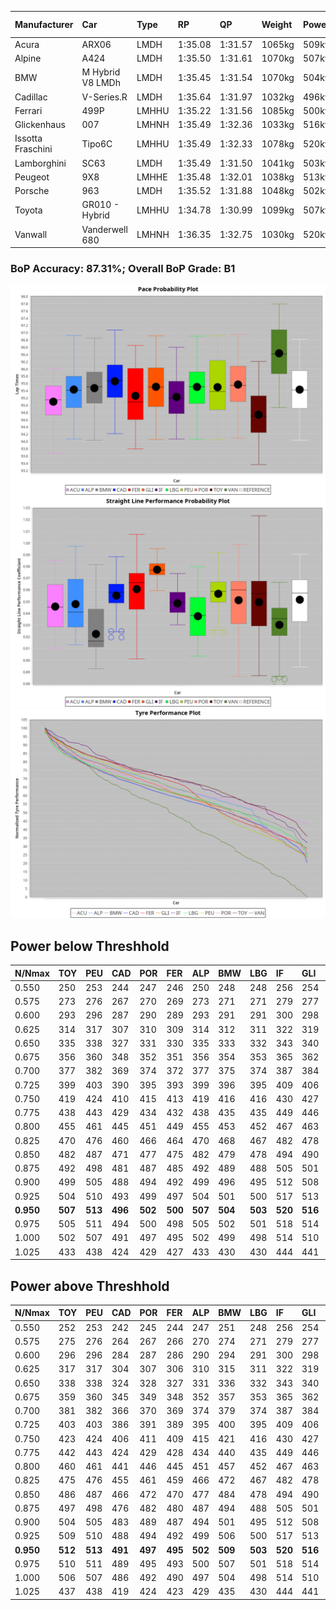 |Manufacturer|Car|Type|RP|QP|Weight|Power¹|Threshhold|PINC|Power²|E/Stint|AVG Vmax|FDS|RDLC|L/Stint|BOP-Grade|ModelAccuracy|ModelPoints|Match%|
|:-|:-|:-|:-|:-|:-|:-|:-|:-|:-|:-|:-|:-|:-|:-|:-|:-|:-|:-|
|Acura|ARX06|LMDH|1:35.08|1:31.57|1065kg|509kw|210.0kph|-1%|504kw|902MJ|298.41kph|-|1.01|40|-D1|100.00%|995|65.58%|
|Alpine|A424|LMDH|1:35.50|1:31.61|1070kg|507kw|210.0kph|-1%|502kw|900MJ|298.42kph|-|0.99|40|~A1|81.46%|523|100.00%|
|BMW|M Hybrid V8 LMDh|LMDH|1:35.45|1:31.54|1070kg|504kw|210.0kph|1%|509kw|893MJ|294.68kph|-|1.01|40|~A1|98.60%|1690|100.00%|
|Cadillac|V-Series.R|LMDH|1:35.64|1:31.97|1032kg|496kw|210.0kph|-1%|491kw|869MJ|299.32kph|-|1.03|40|+B1|98.38%|1765|86.44%|
|Ferrari|499P|LMHHU|1:35.22|1:31.56|1085kg|500kw|210.0kph|-1%|495kw|883MJ|299.39kph|190kph|1.01|40|-A2|92.24%|2247|92.08%|
|Glickenhaus|007|LMHNH|1:35.49|1:32.36|1033kg|516kw|210.0kph|0%|516kw|910MJ|305.22kph|-|0.95|40|+B1|96.18%|554|87.91%|
|Issotta Fraschini|Tipo6C|LMHHU|1:35.49|1:32.33|1078kg|520kw|210.0kph|0%|520kw|922MJ|299.41kph|190kph|1.03|40|+A2|66.67%|96|92.97%|
|Lamborghini|SC63|LMDH|1:35.49|1:31.50|1041kg|503kw|210.0kph|0%|503kw|884MJ|297.74kph|-|1.05|40|+A2|96.77%|419|93.61%|
|Peugeot|9X8|LMHHE|1:35.48|1:32.01|1038kg|513kw|210.0kph|0%|513kw|905MJ|301.08kph|150kph|1.02|40|~A1|87.65%|1795|100.00%|
|Porsche|963|LMDH|1:35.52|1:31.88|1048kg|502kw|210.0kph|-1%|497kw|885MJ|299.35kph|-|1.01|40|~A1|96.81%|5438|100.00%|
|Toyota|GR010 - Hybrid|LMHHU|1:34.78|1:30.99|1099kg|507kw|210.0kph|1%|512kw|905MJ|298.21kph|190kph|1.00|40|-D1|86.04%|1751|67.55%|
|Vanwall|Vanderwell 680|LMHNH|1:36.35|1:32.75|1030kg|520kw|210.0kph|0%|520kw|901MJ|297.35kph|-|1.01|40|+D2|91.42%|501|61.56%|

### BoP Accuracy: 87.31%; Overall BoP Grade: B1
![PACECHART](./IMG/ACOMETHOD.png)
![STRAIGHTLINEPERFORMANCECHART](./IMG/ACOMETHOD_sp.png)
![TYREPERFORMANCECHART](./IMG/ACOMETHOD_tw.png)

## Power below Threshhold
|N/Nmax|TOY|PEU|CAD|POR|FER|ALP|BMW|LBG|IF|GLI|VAN|ACU|
|:-|:-|:-|:-|:-|:-|:-|:-|:-|:-|:-|:-|:-|
|0.550|250|253|244|247|246|250|248|248|256|254|256|251|
|0.575|273|276|267|270|269|273|271|271|279|277|279|274|
|0.600|293|296|287|290|289|293|291|291|300|298|300|294|
|0.625|314|317|307|310|309|314|312|311|322|319|322|315|
|0.650|335|338|327|331|330|335|333|332|343|340|343|336|
|0.675|356|360|348|352|351|356|354|353|365|362|365|357|
|0.700|377|382|369|374|372|377|375|374|387|384|387|379|
|0.725|399|403|390|395|393|399|396|395|409|406|409|400|
|0.750|419|424|410|415|413|419|416|416|430|427|430|421|
|0.775|438|443|429|434|432|438|435|435|449|446|449|440|
|0.800|455|461|445|451|449|455|453|452|467|463|467|457|
|0.825|470|476|460|466|464|470|468|467|482|478|482|472|
|0.850|482|487|471|477|475|482|479|478|494|490|494|484|
|0.875|492|498|481|487|485|492|489|488|505|501|505|494|
|0.900|499|505|488|494|492|499|496|495|512|508|512|501|
|0.925|504|510|493|499|497|504|501|500|517|513|517|506|
|**0.950**|**507**|**513**|**496**|**502**|**500**|**507**|**504**|**503**|**520**|**516**|**520**|**509**|
|0.975|505|511|494|500|498|505|502|501|518|514|518|507|
|1.000|502|507|491|497|495|502|499|498|514|510|514|504|
|1.025|433|438|424|429|427|433|430|430|444|441|444|435|

## Power above Threshhold
|N/Nmax|TOY|PEU|CAD|POR|FER|ALP|BMW|LBG|IF|GLI|VAN|ACU|
|:-|:-|:-|:-|:-|:-|:-|:-|:-|:-|:-|:-|:-|
|0.550|252|253|242|245|244|247|251|248|256|254|256|248|
|0.575|275|276|264|267|266|270|274|271|279|277|279|271|
|0.600|296|296|284|287|286|290|294|291|300|298|300|291|
|0.625|317|317|304|307|306|310|315|311|322|319|322|312|
|0.650|338|338|324|328|327|331|336|332|343|340|343|333|
|0.675|359|360|345|349|348|352|357|353|365|362|365|354|
|0.700|381|382|366|370|369|374|379|374|387|384|387|375|
|0.725|403|403|386|391|389|395|400|395|409|406|409|396|
|0.750|423|424|406|411|409|415|421|416|430|427|430|416|
|0.775|442|443|424|429|428|434|440|435|449|446|449|435|
|0.800|460|461|441|446|445|451|457|452|467|463|467|453|
|0.825|475|476|455|461|459|466|472|467|482|478|482|468|
|0.850|486|487|466|472|470|477|484|478|494|490|494|479|
|0.875|497|498|476|482|480|487|494|488|505|501|505|489|
|0.900|504|505|483|489|487|494|501|495|512|508|512|496|
|0.925|509|510|488|494|492|499|506|500|517|513|517|501|
|**0.950**|**512**|**513**|**491**|**497**|**495**|**502**|**509**|**503**|**520**|**516**|**520**|**504**|
|0.975|510|511|489|495|493|500|507|501|518|514|518|502|
|1.000|506|507|486|492|490|497|504|498|514|510|514|499|
|1.025|437|438|419|424|423|429|435|430|444|441|444|430|
